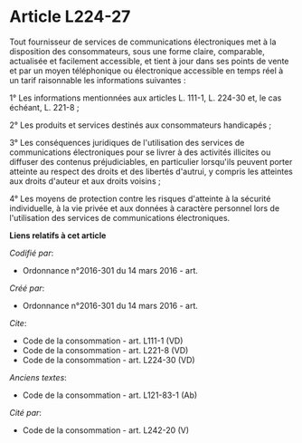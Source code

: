 # Article L224-27

Tout fournisseur de services de communications électroniques met à la disposition des consommateurs, sous une forme claire,
comparable, actualisée et facilement accessible, et tient à jour dans ses points de vente et par un moyen téléphonique ou
électronique accessible en temps réel à un tarif raisonnable les informations suivantes : 

1° Les informations mentionnées aux articles L. 111-1, L. 224-30 et, le cas échéant, L. 221-8 ; 

2° Les produits et services destinés aux consommateurs handicapés ; 

3° Les conséquences juridiques de l'utilisation des services de communications électroniques pour se livrer à des activités
illicites ou diffuser des contenus préjudiciables, en particulier lorsqu'ils peuvent porter atteinte au respect des droits et
des libertés d'autrui, y compris les atteintes aux droits d'auteur et aux droits voisins ; 

4° Les moyens de protection contre les risques d'atteinte à la sécurité individuelle, à la vie privée et aux données à
caractère personnel lors de l'utilisation des services de communications électroniques.

**Liens relatifs à cet article**

_Codifié par_:

  - Ordonnance n°2016-301 du 14 mars 2016 - art.

_Créé par_:

  - Ordonnance n°2016-301 du 14 mars 2016 - art.

_Cite_:

  - Code de la consommation - art. L111-1 (VD)
  - Code de la consommation - art. L221-8 (VD)
  - Code de la consommation - art. L224-30 (VD)

_Anciens textes_:

  - Code de la consommation - art. L121-83-1 (Ab)

_Cité par_:

  - Code de la consommation - art. L242-20 (V)
